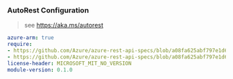 ### AutoRest Configuration

> see https://aka.ms/autorest

``` yaml
azure-arm: true
require:
- https://github.com/Azure/azure-rest-api-specs/blob/a08fa625abf797e1d6e2e70a1b4f759fbbb271cd/specification/azure-kusto/resource-manager/readme.md
- https://github.com/Azure/azure-rest-api-specs/blob/a08fa625abf797e1d6e2e70a1b4f759fbbb271cd/specification/azure-kusto/resource-manager/readme.go.md
license-header: MICROSOFT_MIT_NO_VERSION
module-version: 0.1.0
```
